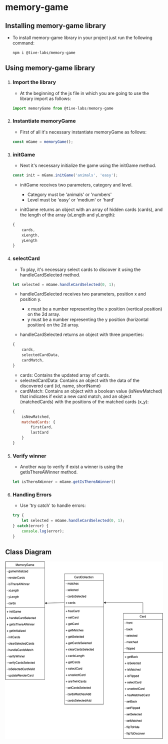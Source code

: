 # memory-game

## Installing memory-game library

- To install memory-game library in your project just run the following command:

    ```
    npm i @tive-labs/memory-game
    ```

## Using memory-game library

1. ### Import the library

    - At the beginning of the js file in which you are going to use the library import as follows:

    ```js
    import memoryGame from @tive-labs/memory-game
    ```

2. ### Instantiate memoryGame

    - First of all it's necessary instantiate memoryGame as follows:

    ```js
    const mGame = memoryGame();
    ```

3. ### initGame

    - Next it's necessary initialize the game using the initGame method.

    ```js
    const init = mGame.initGame('animals', 'easy');
    ```

    - initGame receives two parameters, category and level.
        - Category must be 'animals' or 'numbers'
        - Level must be 'easy' or 'medium' or 'hard'

    - initGame returns an object with an array of hidden cards (cards), and the length of the array (xLength and yLength):

    ```js
    {
        cards,
        xLength,
        yLength
    }
    ```

4. ### selectCard

    - To play, it's necessary select cards to discover it using the handleCardSelected method.

    ```js
    let selected = mGame.handleCardSelected(0, 1);
    ```

    - handleCardSelected receives two parameters, position x and position y.
        - x must be a number representing the x position (vertical position) on the 2d array.
        - y must be a number representing the y position (horizontal position) on the 2d array.

    - handleCardSelected returns an object with three properties:

    ```js
    {
        cards,
        selectedCardData,
        cardMatch,
    }
    ```

    - cards: Contains the updated array of cards.
    - selectedCardData: Contains an object with the data of the discovered card (id, name, shortName)
    - cardMatch: Contains an object with a boolean value (isNewMatched) that indicates if exist a new card match, and an object (matchedCards) with the positions of the matched cards (x_y):
    
    ```js
    {
        isNewMatched,
        matchedCards: {
            firstCard,
            lastCard
        }
    }
    ```

5. ### Verify winner

    - Another way to verify if exist a winner is using the  getIsThereAWinner method.

    ```js
    let isThereAWinner = mGame.getIsThereAWinner()
    ```

6. ### Handling Errors

    - Use 'try catch' to handle errors:

    ```js
    try {
        let selected = mGame.handleCardSelected(0, 1);
    } catch(error) {
        console.log(error);
    }
    ```

## Class Diagram

![classes](./img/classDiagram.png)
